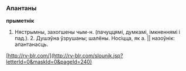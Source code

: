 ### Апантаны
**прыметнік**

1. Нястрымны, захогшены чым-н. (пачуццямі, думкамі, імкненнямі і пад.). 2. Душэўна ўзрушаны; шалёны. Носіцца, як а. || назоўнік: апантанасць.

<a rel="author">[http://rv-blr.com/](http://rv-blr.com/slounik.jsp?letterId=0&maskId=0&pageId=240)</a>

